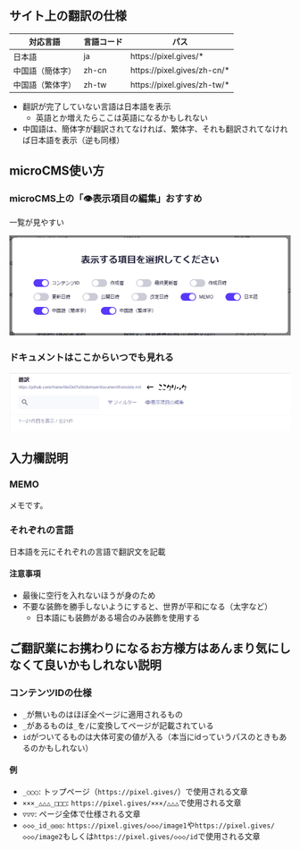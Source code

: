 ## サイト上の翻訳の仕様

| 対応言語         | 言語コード | パス                          |
| ---------------- | ---------- | ----------------------------- |
| 日本語           | ja         | https\://pixel.gives/\*       |
| 中国語（簡体字） | zh-cn      | https\://pixel.gives/zh-cn/\* |
| 中国語（繁体字） | zh-tw      | https\://pixel.gives/zh-tw/\* |

-   翻訳が完了していない言語は日本語を表示
    -   英語とか増えたらここは英語になるかもしれない
-   中国語は、簡体字が翻訳されてなければ、繁体字、それも翻訳されてなければ日本語を表示（逆も同様）

## microCMS使い方

### microCMS上の「👁️表示項目の編集」おすすめ

一覧が見やすい

![image](images/cms-display.png)

### ドキュメントはここからいつでも見れる

![image](images/document-here.png)

## 入力欄説明

### MEMO

メモです。

### それぞれの言語

日本語を元にそれぞれの言語で翻訳文を記載

#### 注意事項

-   最後に空行を入れないほうが身のため
-   不要な装飾を勝手しないようにすると、世界が平和になる（太字など）
    -   日本語にも装飾がある場合のみ装飾を使用する

## ご翻訳業にお携わりになるお方様方はあんまり気にしなくて良いかもしれない説明

### コンテンツIDの仕様

-   `_`が無いものはほぼ全ページに適用されるもの
-   `_`があるものは`_`を`/`に変換してページが記載されている
-   `id`がついてるものは大体可変の値が入る（本当にidっていうパスのときもあるのかもしれない）

#### 例

-   `_○○○`: トップページ（`https://pixel.gives/`）で使用される文章
-   `×××_△△△_□□□`: `https://pixel.gives/×××/△△△`で使用される文章
-   `▽▽▽`: ページ全体で仕様される文章
-   `◇◇◇_id_◎◎◎`: `https://pixel.gives/◇◇◇/image1`や`https://pixel.gives/◇◇◇/image2`もしくは`https://pixel.gives/◇◇◇/id`で使用される文章
